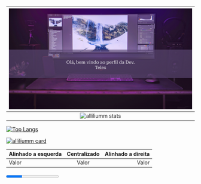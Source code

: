 <link rel="stylesheet" href="style.css">


|![Bem vindos ao meu perfil!](https://github.com/alliliumm/Alessandra-Teles/blob/main/Header.png)|
|:------:|
| ![alliliumm stats](https://github-readme-stats.vercel.app/api?username=alliliumm&show_icons=true&theme=dracula) |

[![Top Langs](https://github-readme-stats.vercel.app/api/top-langs/?username=alliliumm&theme=dracula)](https://github.com/anuraghazra/github-readme-stats)

[![alliliumm card](https://github-readme-stats.vercel.app/api/pin/?username=alliliumm&repo=Adminio-APP&theme=dracula)](https://github.com/alliliumm/Adminio-APP)


<!-- <a href="https://github-readme-stats.vercel.app/api?username=alliliumm&show_icons=true&theme=dracula" >![alliliumm stats](https://github-readme-stats.vercel.app/api?username=alliliumm&show_icons=true&theme=dracula)</a> -->

Alinhado a esquerda | Centralizado | Alinhado a direita
:--------- | :------: | -------:
Valor | Valor | Valor


<progress value="30" max="100"></progress>



